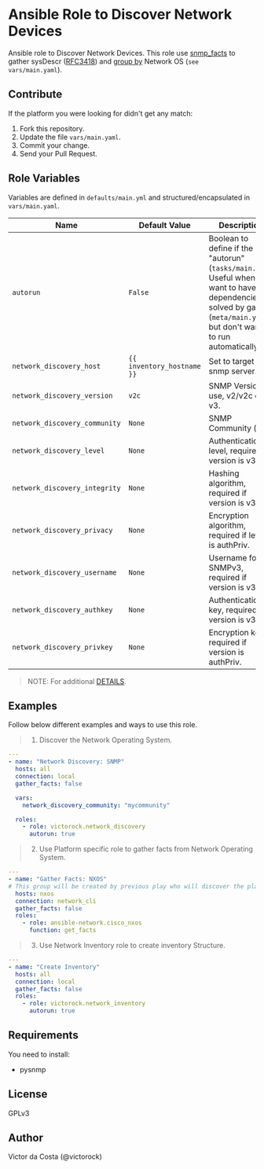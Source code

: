Ansible Role to Discover Network Devices
=========

Ansible role to Discover Network Devices. This role use [snmp_facts](https://docs.ansible.com/ansible/latest/modules/snmp_facts_module.html) to gather sysDescr ([RFC3418](https://tools.ietf.org/html/rfc3418)) and [group by](https://docs.ansible.com/ansible/latest/modules/group_by_module.html) Network OS (`see vars/main.yaml`).

Contribute
--------------

If the platform you were looking for didn't get any match:
1. Fork this repository.
2. Update the file `vars/main.yaml`.
3. Commit your change.
4. Send your Pull Request.

Role Variables
--------------

Variables are defined in `defaults/main.yml` and structured/encapsulated in `vars/main.yaml`.

| Name              | Default Value       | Description          |
|-------------------|---------------------|----------------------|
| `autorun` | `False`  | Boolean to define if the role "autorun" (`tasks/main.yml`). Useful when you want to have dependencies solved by galaxy (`meta/main.yml`) but don't want it to run automatically.  |
| `network_discovery_host` | `{{ inventory_hostname }}` | Set to target snmp server. |
| `network_discovery_version` | `v2c`  | SNMP Version to use, v2/v2c or v3. |
| `network_discovery_community` | `None` | SNMP Community (v2) |
| `network_discovery_level` | `None` | Authentication level, required if version is v3. |
| `network_discovery_integrity` | `None` | Hashing algorithm, required if version is v3. |
| `network_discovery_privacy` | `None` | Encryption algorithm, required if level is authPriv. |
| `network_discovery_username` | `None` | Username for SNMPv3, required if version is v3. |
| `network_discovery_authkey` | `None` | Authentication key, required if version is v3. |
| `network_discovery_privkey` | `None` | Encryption key, required if version is authPriv. |

> NOTE: For additional  [DETAILS](https://docs.ansible.com/ansible/latest/modules/snmp_facts_module.html).

Examples
------------

Follow below different examples and ways to use this role.

> 1. Discover the Network Operating System.

```YAML
---
- name: "Network Discovery: SNMP"
  hosts: all
  connection: local
  gather_facts: false

  vars:
    network_discovery_community: "mycommunity"

  roles:
    - role: victorock.network_discovery
      autorun: true
```

> 2. Use Platform specific role to gather facts from Network Operating System.

```YAML
---
- name: "Gather Facts: NXOS"
# This group will be created by previous play who will discover the platforms.
  hosts: nxos
  connection: network_cli
  gather_facts: false
  roles:
    - role: ansible-network.cisco_nxos
      function: get_facts
```

> 3. Use Network Inventory role to create inventory Structure.

```YAML
---
- name: "Create Inventory"
  hosts: all
  connection: local
  gather_facts: false
  roles:
    - role: victorock.network_inventory
      autorun: true
```

Requirements
--------------

You need to install:
  - pysnmp

License
------------

GPLv3

Author
------------

Victor da Costa (@victorock)
